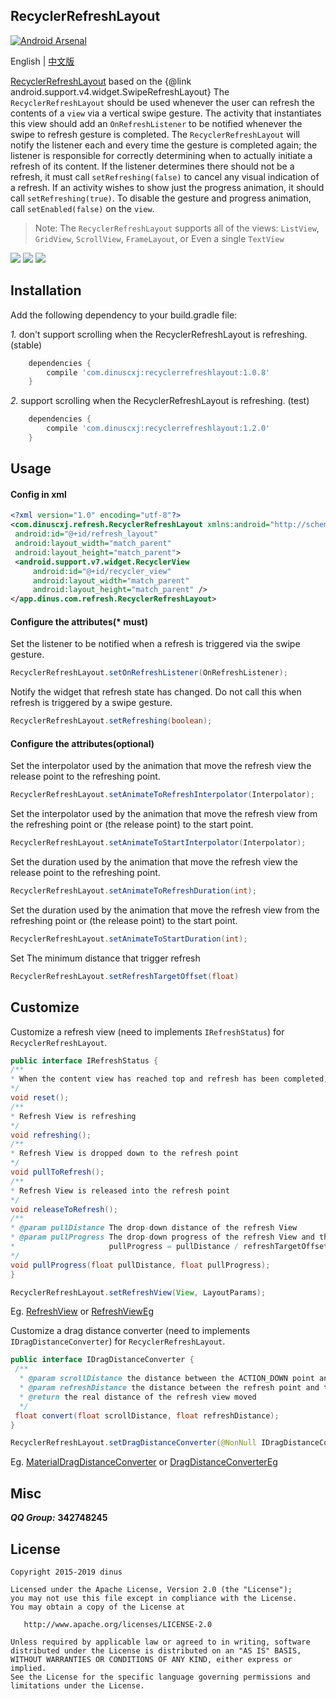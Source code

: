 ## RecyclerRefreshLayout

[![Android Arsenal](https://img.shields.io/badge/Android%20Arsenal-RecyclerRefreshLayout-green.svg?style=true)](https://android-arsenal.com/details/1/3383)

English | [中文版](https://github.com/dinuscxj/RecyclerRefreshLayout/blob/master/README-ZH.md)<br/>

[RecyclerRefreshLayout](https://github.com/dinuscxj/RecyclerRefreshLayout) 
based on the {@link android.support.v4.widget.SwipeRefreshLayout}
The `RecyclerRefreshLayout` should be used whenever the user can refresh the
contents of a `view` via a vertical swipe gesture. The activity that
instantiates this view should add an `OnRefreshListener` to be notified
whenever the swipe to refresh gesture is completed. The `RecyclerRefreshLayout`
will notify the listener each and every time the gesture is completed again;
the listener is responsible for correctly determining when to actually
initiate a refresh of its content. If the listener determines there should
not be a refresh, it must call `setRefreshing(false)` to cancel any visual
indication of a refresh. If an activity wishes to show just the progress
animation, it should call `setRefreshing(true)`. To disable the gesture and
progress animation, call `setEnabled(false)` on the `view`.

> Note: The `RecyclerRefreshLayout` supports all of the views: `ListView`, `GridView`, `ScrollView`, `FrameLayout`, or Even a single `TextView`
  
![](https://raw.githubusercontent.com/dinuscxj/RecyclerRefreshLayout/master/Preview/RecyclerRefreshLayoutNormal.gif?width=300)
![](https://raw.githubusercontent.com/dinuscxj/RecyclerRefreshLayout/master/Preview/RecyclerRefreshLayoutNoData.gif?width=300)
![](https://raw.githubusercontent.com/dinuscxj/RecyclerRefreshLayout/master/Preview/RecyclerRefreshLayoutFailure.gif?width=300)<br/>

## Installation

Add the following dependency to your build.gradle file:

*1.* don't support scrolling when the RecyclerRefreshLayout is refreshing. (stable)

```gradle
    dependencies {
        compile 'com.dinuscxj:recyclerrefreshlayout:1.0.8'
    }
```

*2.* support scrolling when the RecyclerRefreshLayout is refreshing. (test)

```gradle
    dependencies {
        compile 'com.dinuscxj:recyclerrefreshlayout:1.2.0'
    }
```

## Usage

#### Config in xml
```xml
<?xml version="1.0" encoding="utf-8"?>
<com.dinuscxj.refresh.RecyclerRefreshLayout xmlns:android="http://schemas.android.com/apk/res/android"
 android:id="@+id/refresh_layout"
 android:layout_width="match_parent"
 android:layout_height="match_parent">
 <android.support.v7.widget.RecyclerView
     android:id="@+id/recycler_view"
     android:layout_width="match_parent"
     android:layout_height="match_parent" />
</app.dinus.com.refresh.RecyclerRefreshLayout>
```
 
#### Configure the attributes(* must)
Set the listener to be notified when a refresh is triggered via the swipe gesture. 
```java
RecyclerRefreshLayout.setOnRefreshListener(OnRefreshListener);
```

Notify the widget that refresh state has changed. Do not call this 
when refresh is triggered by a swipe gesture.
```java
RecyclerRefreshLayout.setRefreshing(boolean);
``` 

#### Configure the attributes(optional)
Set the interpolator used by the animation that move the refresh view 
the release point to the refreshing point.
```java
RecyclerRefreshLayout.setAnimateToRefreshInterpolator(Interpolator);
```

Set the interpolator used by the animation that move the refresh view 
from the refreshing point or (the release point) to the start point.
```java
RecyclerRefreshLayout.setAnimateToStartInterpolator(Interpolator);
```

Set the duration used by the animation that move the refresh view 
the release point to the refreshing point.
```java
RecyclerRefreshLayout.setAnimateToRefreshDuration(int);
```

Set the duration used by the animation that move the refresh view 
from the refreshing point or (the release point) to the start point.
```java
RecyclerRefreshLayout.setAnimateToStartDuration(int);
```

Set The minimum distance that trigger refresh
```java
RecyclerRefreshLayout.setRefreshTargetOffset(float)
```

## Customize

Customize a refresh view (need to implements `IRefreshStatus`) for `RecyclerRefreshLayout`.
```java
public interface IRefreshStatus {
/**
* When the content view has reached top and refresh has been completed, view will be reset.
*/
void reset();
/**
* Refresh View is refreshing
*/
void refreshing();
/**
* Refresh View is dropped down to the refresh point
*/
void pullToRefresh();
/**
* Refresh View is released into the refresh point
*/
void releaseToRefresh();
/**
* @param pullDistance The drop-down distance of the refresh View
* @param pullProgress The drop-down progress of the refresh View and the pullProgress may be more than 1.0f
*                     pullProgress = pullDistance / refreshTargetOffset
*/
void pullProgress(float pullDistance, float pullProgress);
}
```
```java 
RecyclerRefreshLayout.setRefreshView(View, LayoutParams);
```
Eg. [RefreshView](https://github.com/dinuscxj/RecyclerRefreshLayout/blob/master/recyclerrefreshlayout/src/main/java/com/dinuscxj/refresh/RefreshView.java) or [RefreshViewEg](https://github.com/dinuscxj/RecyclerRefreshLayout/tree/master/app/src/main/java/com/dinuscxj/example/demo/RefreshViewEg.java) 

Customize a drag distance converter (need to implements `IDragDistanceConverter`) for `RecyclerRefreshLayout`.
```java
public interface IDragDistanceConverter {
 /**
  * @param scrollDistance the distance between the ACTION_DOWN point and the ACTION_MOVE point
  * @param refreshDistance the distance between the refresh point and the start point
  * @return the real distance of the refresh view moved
  */
 float convert(float scrollDistance, float refreshDistance);
}
```
```java
RecyclerRefreshLayout.setDragDistanceConverter(@NonNull IDragDistanceConverter) 
```
Eg. [MaterialDragDistanceConverter](https://github.com/dinuscxj/RecyclerRefreshLayout/blob/master/recyclerrefreshlayout/src/main/java/com/dinuscxj/refresh/MaterialDragDistanceConverter.java) or [DragDistanceConverterEg](https://github.com/dinuscxj/RecyclerRefreshLayout/tree/master/app/src/main/java/com/dinuscxj/example/demo/DragDistanceConverterEg.java) 

## Misc

  ***QQ Group:*** **342748245**
  
## License

    Copyright 2015-2019 dinus

    Licensed under the Apache License, Version 2.0 (the "License");
    you may not use this file except in compliance with the License.
    You may obtain a copy of the License at

       http://www.apache.org/licenses/LICENSE-2.0

    Unless required by applicable law or agreed to in writing, software
    distributed under the License is distributed on an "AS IS" BASIS,
    WITHOUT WARRANTIES OR CONDITIONS OF ANY KIND, either express or implied.
    See the License for the specific language governing permissions and
    limitations under the License.
